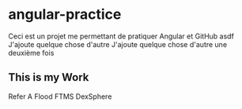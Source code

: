 # angular-practice
Ceci est un projet me permettant de pratiquer Angular et GitHub
asdf
J'ajoute quelque chose d'autre
J'ajoute quelque chose d'autre une deuxième fois

## This is my Work
Refer A Flood
FTMS
DexSphere